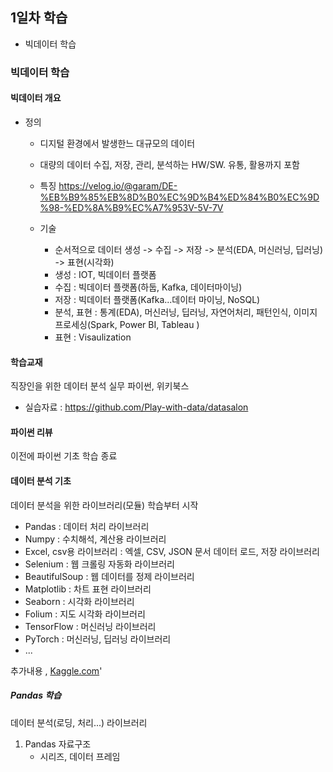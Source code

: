 ## 1일차 학습
- 빅데이터 학습

### 빅데이터 학습

#### 빅데이터 개요
- 정의 
    - 디지털 환경에서 발생한느 대규모의 데이터
    - 대량의 데이터 수집, 저장, 관리, 분석하는 HW/SW. 유통, 활용까지 포함
    - 특징
        https://velog.io/@garam/DE-%EB%B9%85%EB%8D%B0%EC%9D%B4%ED%84%B0%EC%9D%98-%ED%8A%B9%EC%A7%953V-5V-7V
    
    - 기술
        - 순서적으로 데이터 생성 -> 수집 -> 저장 -> 분석(EDA, 머신러닝, 딥러닝) -> 표현(시각화) 
        - 생성 : IOT, 빅데이터 플랫폼
        - 수집 : 빅데이터 플랫폼(하둡, Kafka, 데이터마이닝)
        - 저장 : 빅데이터 플랫폼(Kafka...데이터 마이닝, NoSQL)
        - 분석, 표현 : 통계(EDA), 머신러닝, 딥러닝, 자연어처리, 패턴인식, 이미지 프로세싱(Spark, Power BI, Tableau )
        - 표현 : Visaulization

#### 학습교재
직장인을 위한 데이터 분석 실무 파이썬, 위키북스

- 실습자료 : https://github.com/Play-with-data/datasalon

#### 파이썬 리뷰
이전에 파이썬 기초 학습 종료

#### 데이터 분석 기초
데이터 분석을 위한 라이브러리(모듈) 학습부터 시작
- Pandas : 데이터 처리 라이브러리
- Numpy : 수치해석, 계산용 라이브러리
- Excel, csv용 라이브러리 : 엑셀, CSV, JSON 문서 데이터 로드, 저장 라이브러리
- Selenium : 웹 크롤링 자동화 라이브러리
- BeautifulSoup : 웹 데이터를 정제 라이브러리
- Matplotlib : 차트 표현 라이브러리
- Seaborn : 시각화 라이브러리
- Folium : 지도 시각화 라이브러리
- TensorFlow : 머신러닝 라이브러리
- PyTorch : 머신러닝, 딥러닝 라이브러리
- ...

추가내용 , [Kaggle.com](https://www.kaggle.com/)'

##### Pandas 학습
데이터 분석(로딩, 처리...) 라이브러리

1. Pandas 자료구조
    - 시리즈, 데이터 프레임